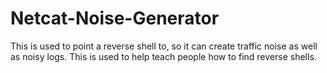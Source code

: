 # Netcat-Noise-Generator
This is used to point a reverse shell to, so it can create traffic noise as well as noisy logs. This is used to help teach people how to find reverse shells.

